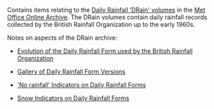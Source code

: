 Contains items relating to the [Daily Rainfall 'DRain' volumes](https://digital.nmla.metoffice.gov.uk/index.php?name=SO_9903efdf-7f99-4cae-a723-8b3f426eea20) 
in the [Met Office Online Archive](https://digital.nmla.metoffice.gov.uk/). The DRain volumes contain daily rainfall records collected by the British Rainfall Organization 
up to the early 1960s.

Notes on aspects of the DRain archive:

* [Evolution of the Daily Rainfall Form used by the British Rainfall Organization](Notes/Daily_Rainfall_Form_Evolution.md)
* [Gallery of Daily Rainfall Form Versions](Notes/Daily_Rainfall_Form_Gallery.md)

* ['No rainfall' Indicators on Daily Rainfall Forms](Notes/No_Rain_Indicators.md)
* [Snow Indicators on Daily Rainfall Forms](Notes/Snow_Indicators.md)